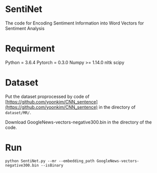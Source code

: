 # SentiNet
The code for Encoding Sentiment Information into Word Vectors for Sentiment Analysis

# Requirment
Python = 3.6.4
Pytorch = 0.3.0
Numpy >= 1.14.0
nltk
scipy

# Dataset
Put the dataset proprocessed by code of [https://github.com/yoonkim/CNN_sentence](https://github.com/yoonkim/CNN_sentence) in the directory of `dataset/MR/`. 

Download GoogleNews-vectors-negative300.bin in the directory of the code.

# Run

```
python SentiNet.py --mr --embedding_path GoogleNews-vectors-negative300.bin --isBinary
```

